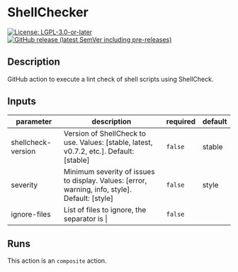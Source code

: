 # ShellChecker

[![License: LGPL-3.0-or-later](https://img.shields.io/badge/License-LGPL--3.0-blue)](https://www.gnu.org/licenses/lgpl-3.0.html)
[![GitHub release (latest SemVer including pre-releases)](https://img.shields.io/github/v/release/a5k-actions/shellchecker?include_prereleases)](https://github.com/a5k-actions/shellchecker/releases/latest)

<!-- action-docs-description -->
## Description

GitHub action to execute a lint check of shell scripts using ShellCheck.
<!-- action-docs-description -->

<!-- action-docs-inputs -->
## Inputs

| parameter | description | required | default |
| - | - | - | - |
| shellcheck-version | Version of ShellCheck to use. Values: [stable, latest, v0.7.2, etc.]. Default: [stable] | `false` | stable |
| severity | Minimum severity of issues to display. Values: [error, warning, info, style]. Default: [style] | `false` | style |
| ignore-files | List of files to ignore, the separator is &#124; | `false` |  |
<!-- action-docs-inputs -->

<!-- action-docs-outputs -->

<!-- action-docs-outputs -->

<!-- action-docs-runs -->
## Runs

This action is an `composite` action.
<!-- action-docs-runs -->

